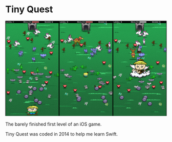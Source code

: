 # Tiny Quest

![Tiny Quest screens](img/tq-screens.png)

The barely finished first level of an iOS game.

Tiny Quest was coded in 2014 to help me learn Swift.